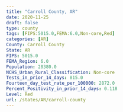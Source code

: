 ```yaml
---
title: "Carroll County, AR"
date: 2020-11-25
draft: false
type: county
tags: [FIPS:5015.0,FEMA:6.0,Non-core,Red]
categories: [AR]
County: Carroll County
State: AR
FIPS: 5015.0
FEMA_Region: 6.0
Population: 28380.0
NCHS_Urban_Rural_Classification: Non-core
Tests_in_prior_14_days: 815.0
Fourteen_day_test_rate_per_100000: 2872.0
Percent_Positivity_in_prior_14_days: 0.118
Level: Red
url: /states/AR/carroll-county
---
```



